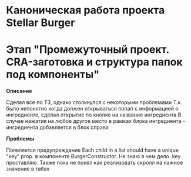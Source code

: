# Каноническая работа проекта Stellar Burger 
# Этап "Промежуточный проект. CRA-заготовка и структура папок под компоненты"

**Описание**

Сделал все по ТЗ, однако столкнулся с некоторыми проблемами
Т.к. было непонятно когда должен открываться попап с информацией о ингредиенте, сделал открытие по кнопке
на название ингредиента
В случае нажатия на любое другое место в рамках блока ингредиента - ингредиента добавляется в блок справа

**Проблемы**

Появляется предупреждение 
Each child in a list should have a unique "key" prop.
в компоненте BurgerConstructor. Не знаю в чем дело. key проставляю.
Также пока не понял как реализовать скролл на нажное значение в табах